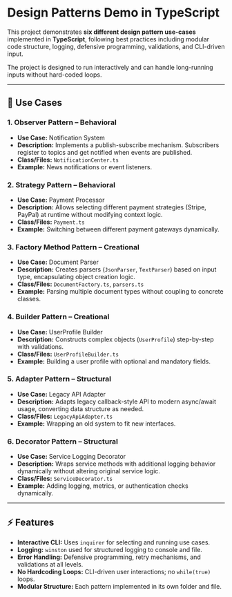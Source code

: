 # Design Patterns Demo in TypeScript

This project demonstrates **six different design pattern use-cases** implemented in **TypeScript**, following best practices including modular code structure, logging, defensive programming, validations, and CLI-driven input.  

The project is designed to run interactively and can handle long-running inputs without hard-coded loops.

---

## 🧩 Use Cases

### 1. **Observer Pattern** – Behavioral
- **Use Case:** Notification System
- **Description:** Implements a publish-subscribe mechanism. Subscribers register to topics and get notified when events are published.
- **Class/Files:** `NotificationCenter.ts`
- **Example:** News notifications or event listeners.

### 2. **Strategy Pattern** – Behavioral
- **Use Case:** Payment Processor
- **Description:** Allows selecting different payment strategies (Stripe, PayPal) at runtime without modifying context logic.
- **Class/Files:** `Payment.ts`
- **Example:** Switching between different payment gateways dynamically.

### 3. **Factory Method Pattern** – Creational
- **Use Case:** Document Parser
- **Description:** Creates parsers (`JsonParser`, `TextParser`) based on input type, encapsulating object creation logic.
- **Class/Files:** `DocumentFactory.ts`, `parsers.ts`
- **Example:** Parsing multiple document types without coupling to concrete classes.

### 4. **Builder Pattern** – Creational
- **Use Case:** UserProfile Builder
- **Description:** Constructs complex objects (`UserProfile`) step-by-step with validations.
- **Class/Files:** `UserProfileBuilder.ts`
- **Example:** Building a user profile with optional and mandatory fields.

### 5. **Adapter Pattern** – Structural
- **Use Case:** Legacy API Adapter
- **Description:** Adapts legacy callback-style API to modern async/await usage, converting data structure as needed.
- **Class/Files:** `LegacyApiAdapter.ts`
- **Example:** Wrapping an old system to fit new interfaces.

### 6. **Decorator Pattern** – Structural
- **Use Case:** Service Logging Decorator
- **Description:** Wraps service methods with additional logging behavior dynamically without altering original service logic.
- **Class/Files:** `ServiceDecorator.ts`
- **Example:** Adding logging, metrics, or authentication checks dynamically.

---

## ⚡ Features

- **Interactive CLI:** Uses `inquirer` for selecting and running use cases.
- **Logging:** `winston` used for structured logging to console and file.
- **Error Handling:** Defensive programming, retry mechanisms, and validations at all levels.
- **No Hardcoding Loops:** CLI-driven user interactions; no `while(true)` loops.
- **Modular Structure:** Each pattern implemented in its own folder and file.

